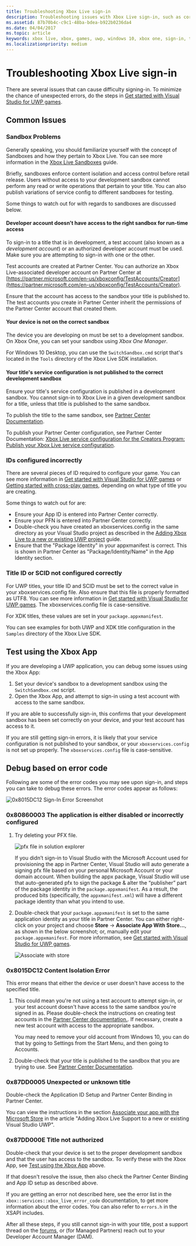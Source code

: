 ```yaml
---
title: Troubleshooting Xbox Live sign-in
description: Troubleshooting issues with Xbox Live sign-in, such as correct sandbox and configuration IDs.
ms.assetid: 87b70b4c-c9c1-48ba-bdea-b922b0236da4
ms.date: 04/04/2017
ms.topic: article
keywords: xbox live, xbox, games, uwp, windows 10, xbox one, sign-in, troubleshoot
ms.localizationpriority: medium
---
```


# Troubleshooting Xbox Live sign-in

There are several issues that can cause difficulty signing-in.
To minimize the chance of unexpected errors, do the steps in [Get started with Visual Studio for UWP games](../../get-started/setup-ide/managed-partners/vs-win10/get-started-with-visual-studio-and-uwp.md).


## Common Issues


### Sandbox Problems

Generally speaking, you should familiarize yourself with the concept of Sandboxes and how they pertain to Xbox Live.
You can see more information in the [Xbox Live Sandboxes](../../xbox-live-sandboxes.md) guide.

Briefly, sandboxes enforce content isolation and access control before retail release.
Users without access to your development sandbox cannot perform any read or write operations that pertain to your title.
You can also publish variations of service config to different sandboxes for testing.

Some things to watch out for with regards to sandboxes are discussed below.


#### Developer account doesn't have access to the right sandbox for run-time access

To sign-in to a title that is in development, a test account (also known as a *development account*) or an authorized developer account must be used.
Make sure you are attempting to sign-in with one or the other.

Test accounts are created at Partner Center.
You can authorize an Xbox Live-associated developer account on Partner Center at [https://partner.microsoft.com/en-us/xboxconfig/TestAccounts/Creator](https://partner.microsoft.com/en-us/xboxconfig/TestAccounts/Creator).

Ensure that the account has access to the sandbox your title is published to.
The test accounts you create in Partner Center inherit the permissions of the Partner Center account that created them.


#### Your device is not on the correct sandbox

The device you are developing on must be set to a development sandbox.
On Xbox One, you can set your sandbox using *Xbox One Manager*.

For Windows 10 Desktop, you can use the `SwitchSandbox.cmd` script that's located in the `Tools` directory of the Xbox Live SDK installation.


#### Your title's service configuration is not published to the correct development sandbox

Ensure your title's service configuration is published in a development sandbox.
You cannot sign-in to Xbox Live in a given development sandbox for a title, unless that title is published to the same sandbox.

To publish the title to the same sandbox, see [Partner Center Documentation](../../xbox-live-service-configuration.md#sandbox-ids).

To publish your Partner Center configuration, see Partner Center Documentation: [Xbox Live service configuration for the Creators Program: Publish your Xbox Live service configuration](../../get-started-with-creators/xbox-live-service-configuration-creators.md#publish-your-xbox-live-service-configuration).


### IDs configured incorrectly

There are several pieces of ID required to configure your game.
You can see more information in [Get started with Visual Studio for UWP games](../../get-started/setup-ide/managed-partners/vs-win10/get-started-with-visual-studio-and-uwp.md) or [Getting started with cross-play games](../../get-started-with-partner/get-started-with-cross-play-games.md), depending on what type of title you are creating.

Some things to watch out for are:
* Ensure your App ID is entered into Partner Center correctly.
* Ensure your PFN is entered into Partner Center correctly.
* Double-check you have created an xboxservices.config in the same directory as your Visual Studio project as described in the [Adding Xbox Live to a new or existing UWP project](../../get-started/setup-ide/managed-partners/vs-win10/get-started-with-visual-studio-and-uwp.md) guide.
* Ensure that the "Package Identity" in your appxmanifest is correct. This is shown in Partner Center as "Package/Identity/Name" in the App Identity section.


### Title ID or SCID not configured correctly

For UWP titles, your title ID and SCID must be set to the correct value in your xboxservices.config file.
Also ensure that this file is properly formatted as UTF8. You can see more information in [Get started with Visual Studio for UWP games](../../get-started/setup-ide/managed-partners/vs-win10/get-started-with-visual-studio-and-uwp.md).
The xboxservices.config file is case-sensitive.

For XDK titles, these values are set in your `package.appxmanifest`.

You can see examples for both UWP and XDK title configuration in the `Samples` directory of the Xbox Live SDK.


## Test using the Xbox App

If you are developing a UWP application, you can debug some issues using the Xbox App:
1. Set your device's sandbox to a development sandbox using the `SwitchSandbox.cmd` script.
2. Open the Xbox App, and attempt to sign-in using a test account with access to the same sandbox.

If you are able to successfully sign-in, this confirms that your development sandbox has been set correctly on your device, and your test account has access to it.

If you are still getting sign-in errors, it is likely that your service configuration is not published to your sandbox, or your `xboxservices.config` is not set up properly.
The `xboxservices.config` file is case-sensitive.


## Debug based on error code

Following are some of the error codes you may see upon sign-in, and steps you can take to debug these errors.
The error codes appear as follows:

![0x8015DC12 Sign-In Error Screenshot](../../images/troubleshooting/sign_in_error.png)


### 0x80860003 The application is either disabled or incorrectly configured

1. Try deleting your PFX file.

   ![pfx file in solution explorer](../../images/troubleshooting/pfx_file.png)

   If you didn’t sign-in to Visual Studio with the Microsoft Account used for provisioning the app in Partner Center, Visual Studio will auto generate a signing pfx file based on your personal Microsoft Account or your domain account.
   When building the appx package, Visual Studio will use that auto-generated pfx to sign the package & alter the “publisher” part of the package identity in the `package.appxmanifest`.
   As a result, the produced bits (specifically, the `appxmanifest.xml`) will have a different package identity than what you intend to use.

2. Double-check that your `package.appxmanifest` is set to the same application identity as your title in Partner Center.
   You can either right-click on your project and choose **Store** -> **Associate App With Store...**, as shown in the below screenshot; or, manually edit your `package.appxmanifest`.
   For more information, see [Get started with Visual Studio for UWP games](../../get-started/setup-ide/managed-partners/vs-win10/get-started-with-visual-studio-and-uwp.md).

   ![Associate with store](../../images/troubleshooting/appxmanifest_binding.png)


### 0x8015DC12 Content Isolation Error

This error means that either the device or user doesn't have access to the specified title.

1. This could mean you're not using a test account to attempt sign-in, or your test account doesn't have access to the same sandbox you're signed in as.
   Please double-check the instructions on creating test accounts in the [Partner Center documentation.](../../xbox-live-test-accounts.md).
   If necessary, create a new test account with access to the appropriate sandbox.

   You may need to remove your old account from Windows 10, you can do that by going to Settings from the Start Menu, and then going to Accounts.

2. Double-check that your title is published to the sandbox that you are trying to use.
   See [Partner Center Documentation](../../xbox-live-service-configuration.md#sandbox-ids).


### 0x87DD0005 Unexpected or unknown title

Double-check the Application ID Setup and Partner Center Binding in Partner Center.

You can view the instructions in the section [Associate your app with the Microsoft Store](https://docs.microsoft.com/en-us/windows-hardware/drivers/devapps/step-1--create-a-uwp-device-app#associate-your-app-with-the-microsoft-store) in the article "Adding Xbox Live Support to a new or existing Visual Studio UWP".


### 0x87DD000E Title not authorized

Double-check that your device is set to the proper development sandbox and that the user has access to the sandbox.
To verify these with the Xbox App, see [Test using the Xbox App](#test-using-the-xbox-app) above.

If that doesn't resolve the issue, then also check the Partner Center Binding and App ID setup as described above.

If you are getting an error not described here, see the error list in the `xbox::services::xbox_live_error_code` documentation, to get more information about the error codes.
You can also refer to `errors.h` in the XSAPI includes.

After all these steps, if you still cannot sign-in with your title, post a support thread on the [forums](https://forums.xboxlive.com), or (for Managed Partners) reach out to your Developer Account Manager (DAM).
